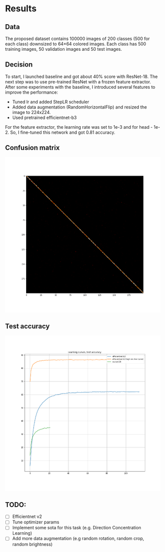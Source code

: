 # Results

## Data

The proposed dataset contains 100000 images of 200 classes (500 for each class) downsized to 64×64 colored images. Each class has 500 training images, 50 validation images and 50 test images.

## Decision

To start, I launched baseline and got about 40% score with ResNet-18. The next step was to use pre-trained ResNet with a frozen feature extractor. 
After some experiments with the baseline, I introduced several features to improve the performance:

- Tuned lr and added StepLR scheduler
- Added data augmentation (RandomHorizontalFlip) and resized the image to 224x224. 
- Used pretrained efficientnet-b3 

For the feature extractor, the learning rate was set to 1e-3 and for head - 1e-2. So, I fine-tuned this network and got 0.81 accuracy.

## Confusion matrix

<img src="results/conf_matrix.png" alt="drawing" width="525"/>


## Test accuracy
<img src="results/graphs.png" alt="drawing" width="525"/>


## TODO:

- [ ] Efficientnet v2
- [ ] Tune optimizer params
- [ ] Implement some sota for this task (e.g. Direction Concentration Learning)
- [ ] Add more data augmentation (e.g random rotation, random crop, random brightness)
